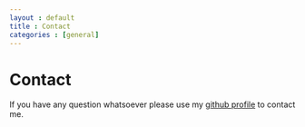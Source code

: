 ```yaml
---
layout : default
title : Contact
categories : [general]
---
```

# Contact
If you have any question whatsoever please use my [github profile](https://github.com/jbee) to contact me.